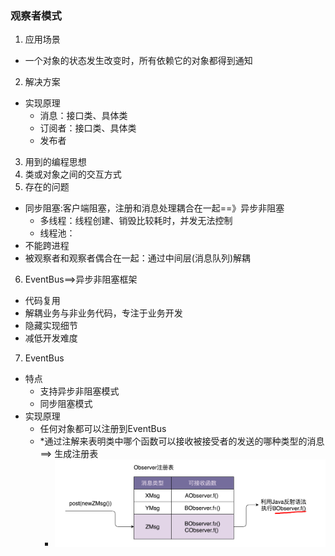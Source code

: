 ### 观察者模式
1. 应用场景
  + 一个对象的状态发生改变时，所有依赖它的对象都得到通知
2. 解决方案
  + 实现原理
    + 消息：接口类、具体类
    + 订阅者：接口类、具体类
    + 发布者
3. 用到的编程思想
4. 类或对象之间的交互方式 
5. 存在的问题
  + 同步阻塞:客户端阻塞，注册和消息处理耦合在一起==》异步非阻塞
    + 多线程：线程创建、销毁比较耗时，并发无法控制
    + 线程池：
  + 不能跨进程
  + 被观察者和观察者偶合在一起：通过中间层(消息队列)解耦
6. EventBus==>异步非阻塞框架
  + 代码复用
  + 解耦业务与非业务代码，专注于业务开发
  + 隐藏实现细节
  + 减低开发难度
7. EventBus 
  + 特点
    + 支持异步非阻塞模式
    + 同步阻塞模式
  + 实现原理
    + 任何对象都可以注册到EventBus
    + *通过注解来表明类中哪个函数可以接收被接受者的发送的哪种类型的消息==> 生成注册表
      + ![register_table](../images/register_table.png)